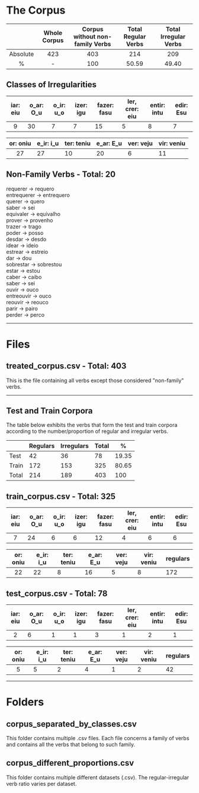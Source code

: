 # The Corpus

|          | Whole Corpus | Corpus without non-family Verbs | Total Regular Verbs | Total Irregular Verbs |
|:--------:|:------------:|:----------------------------------:|:-------------------:|:---------------------:|
| Absolute |      423     |                 403                |         214         |          209          |
|     %    |       -      |                 100                |      50.59           |         49.40          |

## Classes of Irregularities


| iar: eiu | o_ar: O_u | o_ir: u_o | izer: igu | fazer: fasu | ler, crer: eiu | entir: intu | edir: Esu |
|:----------:|-------------|-------------|-------------|---------------|------------------|---------------|-------------|
|      9     | 30          | 7           | 7           | 15            | 5                | 8             | 7           |

| or: oniu | e_ir: i_u | ter: teniu | e_ar: E_u  | ver: veju | vir: veniu |
|:----------:|-------------|--------------|--------------|-------------|--------------|
|     27     | 27          | 10           | 20           | 6           | 11           |

## Non-Family Verbs - Total: 20

requerer -> requero
<br/>
entrequerer -> entrequero
<br/>
querer -> quero
<br/>
saber -> sei
<br/>
equivaler -> equivalho
<br/>
prover -> provenho
<br/>
trazer -> trago
<br/>
poder -> posso
<br/>
desdar -> desdo
<br/>
idear -> ideio
<br/>
estrear -> estreio
<br/>
dar -> dou
<br/>
sobrestar -> sobrestou
<br/>
estar -> estou
<br/>
caber -> caibo
<br/>
saber -> sei
<br/>
ouvir -> ouco
<br/>
entreouvir -> ouco
<br/>
reouvir -> reouco
<br/>
parir -> pairo
<br/>
perder -> perco

---

# Files

## treated_corpus.csv - Total: 403

This is the file containing all verbs except those considered "non-family" verbs.

--------
## Test and Train Corpora

The table below exhibits the verbs that form the test and train corpora according to the number/proportion of regular and irregular verbs.

|       | Regulars | Irregulars | Total | %     |
|-------|----------|------------|-------|-------|
| Test  | 42       | 36         | 78    | 19.35 |
| Train | 172      | 153        | 325   | 80.65 |
| Total | 214      | 189        | 403   | 100   |

## train_corpus.csv - Total: 325

| iar: eiu | o_ar: O_u | o_ir: u_o | izer: igu | fazer: fasu | ler, crer: eiu | entir: intu | edir: Esu |
|:----------:|-------------|-------------|-------------|---------------|------------------|---------------|-------------|
|      7     |  24         |     6      |  6         |      12       |        4        |   6           |       6     | |

| or: oniu | e_ir: i_u | ter: teniu | e_ar: E_u  | ver: veju | vir: veniu | regulars|
|:----------:|-------------|--------------|--------------|-------------|--------------|---|
|     22     |      22     |   8         |       16    |        5    |      8     | 172 |

## test_corpus.csv - Total: 78

| iar: eiu | o_ar: O_u | o_ir: u_o | izer: igu | fazer: fasu | ler, crer: eiu | entir: intu | edir: Esu |
|:----------:|-------------|-------------|-------------|---------------|------------------|---------------|-------------|
|      2     |      6       |   1        |   1        |         3    |       1         |   2           |       1     | |

| or: oniu | e_ir: i_u | ter: teniu | e_ar: E_u  | ver: veju | vir: veniu | regulars|
|:----------:|-------------|--------------|--------------|-------------|--------------|---|
|    5      |     5      |  2          |     4      |       1     |     2      | 42 |

---

# Folders

## corpus_separated_by_classes.csv

This folder contains multiple .csv files. Each file concerns a family of verbs and contains all the verbs that belong to such family.

## corpus_different_proportions.csv

This folder contains multiple different datasets (.csv). The regular-irregular verb ratio varies per dataset.
